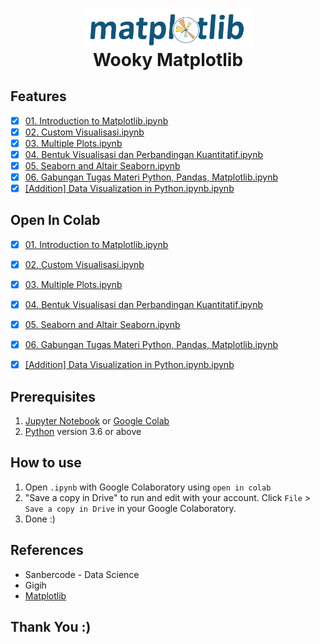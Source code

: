 <h1 align="center">
  <img align="center" src="/images/matplotlib.svg"  width="270"></img>
<br>
Wooky Matplotlib
</h1>

## Features

- [x] [01. Introduction to Matplotlib.ipynb](https://github.com/nurimammasri/Wooky-Matplotlib/blob/main/01.%20Introduction%20to%20Matplotlib.ipynb)
- [x] [02. Custom Visualisasi.ipynb](https://github.com/nurimammasri/Wooky-Matplotlib/blob/main/02.%20Custom%20Visualisasi.ipynb)
- [x] [03. Multiple Plots.ipynb](https://github.com/nurimammasri/Wooky-Matplotlib/blob/main/03.%20Multiple%20Plots.ipynb)
- [x] [04. Bentuk Visualisasi dan Perbandingan Kuantitatif.ipynb](https://github.com/nurimammasri/Wooky-Matplotlib/blob/main/04.%20Bentuk%20Visualisasi%20dan%20Perbandingan%20Kuantitatif.ipynb)
- [x] [05. Seaborn and Altair Seaborn.ipynb](https://github.com/nurimammasri/Wooky-Matplotlib/blob/main/05.%20Seaborn%20and%20Altair%20Seaborn.ipynb)
- [x] [06. Gabungan Tugas Materi Python, Pandas, Matplotlib.ipynb](https://github.com/nurimammasri/Wooky-Matplotlib/blob/main/06.%20Gabungan%20Tugas%20Materi%20Python%2C%20Pandas%2C%20Matplotlib.ipynb)
- [x] [[Addition] Data Visualization in Python.ipynb.ipynb](https://github.com/nurimammasri/Wooky-Matplotlib/blob/main/%5BAddition%5D%20Data%20Visualization%20in%20Python.ipynb.ipynb)

## Open In Colab

- [x] [01. Introduction to Matplotlib.ipynb](https://colab.research.google.com/github/nurimammasri/Wooky-Matplotlib/blob/main/01.%20Introduction%20to%20Matplotlib.ipynb)
- [x] [02. Custom Visualisasi.ipynb](https://colab.research.google.com/github/nurimammasri/Wooky-Matplotlib/blob/main/02.%20Custom%20Visualisasi.ipynb)
- [x] [03. Multiple Plots.ipynb](https://colab.research.google.com/github/nurimammasri/Wooky-Matplotlib/blob/main/03.%20Multiple%20Plots.ipynb)
- [x] [04. Bentuk Visualisasi dan Perbandingan Kuantitatif.ipynb](https://colab.research.google.com/github/nurimammasri/Wooky-Matplotlib/blob/main/04.%20Bentuk%20Visualisasi%20dan%20Perbandingan%20Kuantitatif.ipynb)
- [x] [05. Seaborn and Altair Seaborn.ipynb](https://colab.research.google.com/github/nurimammasri/Wooky-Matplotlib/blob/main/05.%20Seaborn%20and%20Altair%20Seaborn.ipynb)
- [x] [06. Gabungan Tugas Materi Python, Pandas, Matplotlib.ipynb](https://colab.research.google.com/github/nurimammasri/Wooky-Matplotlib/blob/main/06.%20Gabungan%20Tugas%20Materi%20Python%2C%20Pandas%2C%20Matplotlib.ipynb)
- [x] [[Addition] Data Visualization in Python.ipynb.ipynb](https://colab.research.google.com/github/nurimammasri/Wooky-Matplotlib/blob/main/%5BAddition%5D%20Data%20Visualization%20in%20Python.ipynb.ipynb)


## Prerequisites
1. [Jupyter Notebook](https://test-jupyter.readthedocs.io/en/latest/install.html) or [Google Colab](https://colab.research.google.com/)
2. [Python](https://www.python.org/downloads/) version 3.6 or above

## How to use
1. Open `.ipynb` with Google Colaboratory using `open in colab`
2. "Save a copy in Drive" to run and edit with your account. Click `File` > `Save a copy in Drive` in your Google Colaboratory.
3. Done :)

## References
* Sanbercode - Data Science
* Gigih
* [Matplotlib](https://matplotlib.org/)

## Thank You :)